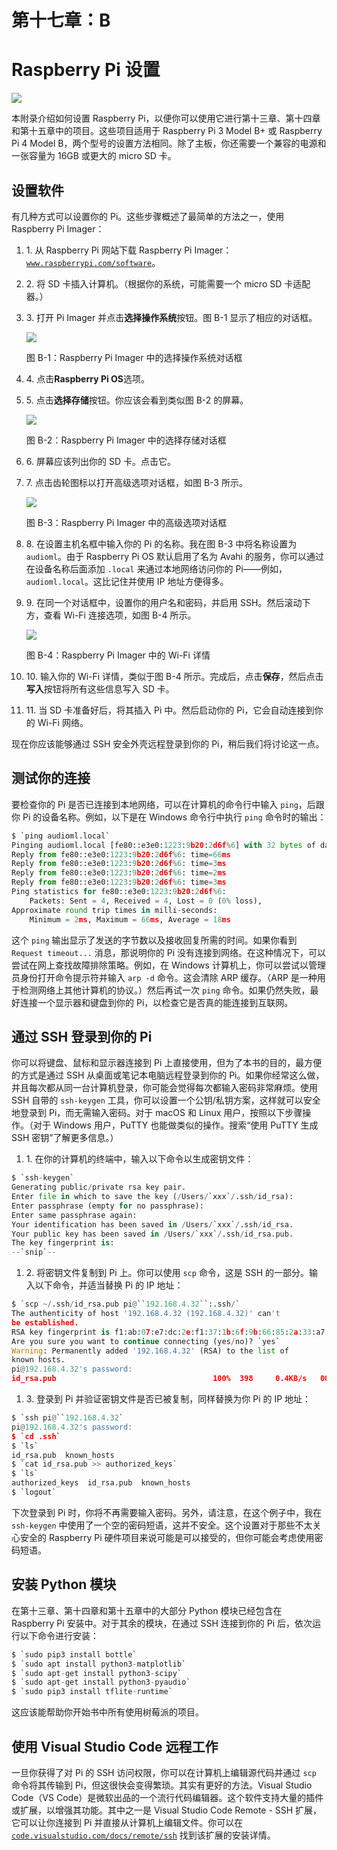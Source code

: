 # 第十七章：B

# Raspberry Pi 设置

![](img/nsp-venkitachalam503045-circle-image.jpg)

本附录介绍如何设置 Raspberry Pi，以便你可以使用它进行第十三章、第十四章和第十五章中的项目。这些项目适用于 Raspberry Pi 3 Model B+ 或 Raspberry Pi 4 Model B，两个型号的设置方法相同。除了主板，你还需要一个兼容的电源和一张容量为 16GB 或更大的 micro SD 卡。

## 设置软件

有几种方式可以设置你的 Pi。这些步骤概述了最简单的方法之一，使用 Raspberry Pi Imager：

1.  1\. 从 Raspberry Pi 网站下载 Raspberry Pi Imager：[`www.raspberrypi.com/software`](https://www.raspberrypi.com/software/)。

1.  2\. 将 SD 卡插入计算机。（根据你的系统，可能需要一个 micro SD 卡适配器。）

1.  3\. 打开 Pi Imager 并点击**选择操作系统**按钮。图 B-1 显示了相应的对话框。

    ![](img/nsp-venkitachalam503045-fb001.jpg)

    图 B-1：Raspberry Pi Imager 中的选择操作系统对话框

1.  4\. 点击**Raspberry Pi OS**选项。

1.  5\. 点击**选择存储**按钮。你应该会看到类似图 B-2 的屏幕。

    ![](img/nsp-venkitachalam503045-fb002.jpg)

    图 B-2：Raspberry Pi Imager 中的选择存储对话框

1.  6\. 屏幕应该列出你的 SD 卡。点击它。

1.  7\. 点击齿轮图标以打开高级选项对话框，如图 B-3 所示。

    ![](img/nsp-venkitachalam503045-fb003.jpg)

    图 B-3：Raspberry Pi Imager 中的高级选项对话框

1.  8\. 在设置主机名框中输入你的 Pi 的名称。我在图 B-3 中将名称设置为`audioml`。由于 Raspberry Pi OS 默认启用了名为 Avahi 的服务，你可以通过在设备名称后面添加 `.local` 来通过本地网络访问你的 Pi——例如，`audioml.local`。这比记住并使用 IP 地址方便得多。

1.  9\. 在同一个对话框中，设置你的用户名和密码，并启用 SSH。然后滚动下方，查看 Wi-Fi 连接选项，如图 B-4 所示。

    ![](img/nsp-venkitachalam503045-fb004.jpg)

    图 B-4：Raspberry Pi Imager 中的 Wi-Fi 详情

1.  10\. 输入你的 Wi-Fi 详情，类似于图 B-4 所示。完成后，点击**保存**，然后点击**写入**按钮将所有这些信息写入 SD 卡。

1.  11\. 当 SD 卡准备好后，将其插入 Pi 中。然后启动你的 Pi，它会自动连接到你的 Wi-Fi 网络。

现在你应该能够通过 SSH 安全外壳远程登录到你的 Pi，稍后我们将讨论这一点。

## 测试你的连接

要检查你的 Pi 是否已连接到本地网络，可以在计算机的命令行中输入 `ping`，后跟你 Pi 的设备名称。例如，以下是在 Windows 命令行中执行 `ping` 命令时的输出：

```py
$ `ping audioml.local`
Pinging audioml.local [fe80::e3e0:1223:9b20:2d6f%6] with 32 bytes of data:
Reply from fe80::e3e0:1223:9b20:2d6f%6: time=66ms
Reply from fe80::e3e0:1223:9b20:2d6f%6: time=3ms
Reply from fe80::e3e0:1223:9b20:2d6f%6: time=2ms
Reply from fe80::e3e0:1223:9b20:2d6f%6: time=3ms
Ping statistics for fe80::e3e0:1223:9b20:2d6f%6:
    Packets: Sent = 4, Received = 4, Lost = 0 (0% loss),
Approximate round trip times in milli-seconds:
    Minimum = 2ms, Maximum = 66ms, Average = 18ms

```

这个 `ping` 输出显示了发送的字节数以及接收回复所需的时间。如果你看到 `Request timeout...` 消息，那说明你的 Pi 没有连接到网络。在这种情况下，可以尝试在网上查找故障排除策略。例如，在 Windows 计算机上，你可以尝试以管理员身份打开命令提示符并输入 `arp -d` 命令。这会清除 ARP 缓存。（ARP 是一种用于检测网络上其他计算机的协议。）然后再试一次 `ping` 命令。如果仍然失败，最好连接一个显示器和键盘到你的 Pi，以检查它是否真的能连接到互联网。

## 通过 SSH 登录到你的 Pi

你可以将键盘、鼠标和显示器连接到 Pi 上直接使用，但为了本书的目的，最方便的方式是通过 SSH 从桌面或笔记本电脑远程登录到你的 Pi。如果你经常这么做，并且每次都从同一台计算机登录，你可能会觉得每次都输入密码非常麻烦。使用 SSH 自带的 `ssh-keygen` 工具，你可以设置一个公钥/私钥方案，这样就可以安全地登录到 Pi，而无需输入密码。对于 macOS 和 Linux 用户，按照以下步骤操作。（对于 Windows 用户，PuTTY 也能做类似的操作。搜索“使用 PuTTY 生成 SSH 密钥”了解更多信息。）

1.  1\. 在你的计算机的终端中，输入以下命令以生成密钥文件：

```py
$ `ssh-keygen`
Generating public/private rsa key pair.
Enter file in which to save the key (/Users/`xxx`/.ssh/id_rsa):
Enter passphrase (empty for no passphrase):
Enter same passphrase again:
Your identification has been saved in /Users/`xxx`/.ssh/id_rsa.
Your public key has been saved in /Users/`xxx`/.ssh/id_rsa.pub.
The key fingerprint is:
--`snip`--

```

1.  2\. 将密钥文件复制到 Pi 上。你可以使用 `scp` 命令，这是 SSH 的一部分。输入以下命令，并适当替换 Pi 的 IP 地址：

```py
$ `scp ~/.ssh/id_rsa.pub pi@``192.168.4.32``:.ssh/`
The authenticity of host '192.168.4.32 (192.168.4.32)' can't
be established.
RSA key fingerprint is f1:ab:07:e7:dc:2e:f1:37:1b:6f:9b:66:85:2a:33:a7.
Are you sure you want to continue connecting (yes/no)? `yes`
Warning: Permanently added '192.168.4.32' (RSA) to the list of
known hosts.
pi@192.168.4.32's password:
id_rsa.pub                                   100%  398     0.4KB/s   00:00

```

1.  3\. 登录到 Pi 并验证密钥文件是否已被复制，同样替换为你 Pi 的 IP 地址：

```py
$ `ssh pi@``192.168.4.32`
pi@192.168.4.32's password:
$ `cd .ssh`
$ `ls`
id_rsa.pub  known_hosts
$ `cat id_rsa.pub >> authorized_keys`
$ `ls`
authorized_keys  id_rsa.pub  known_hosts
$ `logout`

```

下次登录到 Pi 时，你将不再需要输入密码。另外，请注意，在这个例子中，我在 `ssh-keygen` 中使用了一个空的密码短语，这并不安全。这个设置对于那些不太关心安全的 Raspberry Pi 硬件项目来说可能是可以接受的，但你可能会考虑使用密码短语。

## 安装 Python 模块

在第十三章、第十四章和第十五章中的大部分 Python 模块已经包含在 Raspberry Pi 安装中。对于其余的模块，在通过 SSH 连接到你的 Pi 后，依次运行以下命令进行安装：

```py
$ `sudo pip3 install bottle`
$ `sudo apt install python3-matplotlib`
$ `sudo apt-get install python3-scipy`
$ `sudo apt-get install python3-pyaudio`
$ `sudo pip3 install tflite-runtime`

```

这应该能帮助你开始书中所有使用树莓派的项目。

## 使用 Visual Studio Code 远程工作

一旦你获得了对 Pi 的 SSH 访问权限，你可以在计算机上编辑源代码并通过 `scp` 命令将其传输到 Pi，但这很快会变得繁琐。其实有更好的方法。Visual Studio Code（VS Code）是微软出品的一个流行代码编辑器。这个软件支持大量的插件或扩展，以增强其功能。其中之一是 Visual Studio Code Remote - SSH 扩展，它可以让你连接到 Pi 并直接从计算机上编辑文件。你可以在 [`code.visualstudio.com/docs/remote/ssh`](https://code.visualstudio.com/docs/remote/ssh) 找到该扩展的安装详情。

